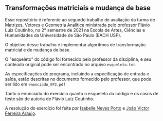 ## Transformações matriciais e mudança de base

Esse repositório é referente ao segundo trabalho de avaliação da turma de Matrizes, Vetores e Geometria Analítica ministrada pelo professor Flávio Luiz Coutinho, no 2° semestre de 2021 na Escola de Artes, Ciências e Humanidades da Universidade de São Paulo (EACH USP).

O objetivo desse trabalho é implementar algoritmos de transformação matricial e de mudança de base.

O "esqueleto" do código foi fornecido pelo professor da disciplina, e seu conteúdo original pode ser encontrado no arquivo `esqueleto.txt`.

As especificações do programa, incluindo a especificação de entrada e saída, estão descritas no documento fornecido pelo professor, que pode ser lido em `enunciado_EP2.pdf`

Tanto o enunciado do exercício quanto o esqueleto do código e os casos de teste são de autoria de Flávio Luiz Coutinho.

A resolução do exercício foi feita por [Isabelle Neves Porto](https://github.com/IsabelleNP) e [João Victor Ferreira Araujo](https://github.com/joao-fa).
